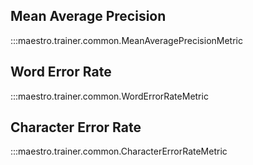 ## Mean Average Precision

:::maestro.trainer.common.MeanAveragePrecisionMetric

## Word Error Rate

:::maestro.trainer.common.WordErrorRateMetric

## Character Error Rate

:::maestro.trainer.common.CharacterErrorRateMetric
